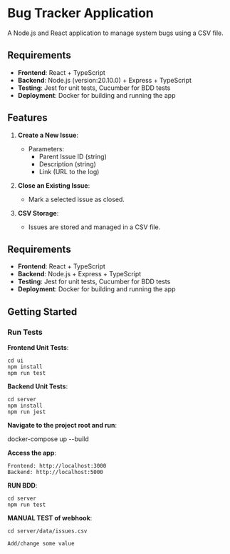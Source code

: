 # Bug Tracker Application

A Node.js and React application to manage system bugs using a CSV file.

## Requirements

- **Frontend**: React + TypeScript
- **Backend**: Node.js (version:20.10.0) + Express + TypeScript
- **Testing**: Jest for unit tests, Cucumber for BDD tests
- **Deployment**: Docker for building and running the app

## Features

1. **Create a New Issue**:
   - Parameters: 
     - Parent Issue ID (string)
     - Description (string)
     - Link (URL to the log)

2. **Close an Existing Issue**:
   - Mark a selected issue as closed.

3. **CSV Storage**:
   - Issues are stored and managed in a CSV file.

## Requirements

- **Frontend**: React + TypeScript
- **Backend**: Node.js + Express + TypeScript
- **Testing**: Jest for unit tests, Cucumber for BDD tests
- **Deployment**: Docker for building and running the app

## Getting Started

### Run Tests
**Frontend Unit Tests**:

    cd ui
    npm install
    npm run test

**Backend Unit Tests**:

    cd server
    npm install
    npm run jest

**Navigate to the project root and run**:

   docker-compose up --build

**Access the app**:

    Frontend: http://localhost:3000
    Backend: http://localhost:5000

**RUN BDD**:

    cd server
    npm run test

**MANUAL TEST of webhook**:

    cd server/data/issues.csv

    Add/change some value